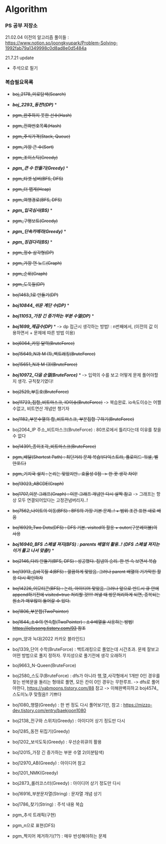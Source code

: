 # Algorithm
### PS 공부 저장소

21.02.04 이전의 알고리즘 풀이들 : https://www.notion.so/joongkyupark/Problem-Solving-1992fab79a1349998c0d8ad8e0d5484a

21.7.21 update
- 주석으로 필기

### 복습필요목록
+ ~~boj_2178_미로탐색(Search)~~
+ ___boj_2293_동전1(DP)___ *
+ ~~pgm_완주하지 못한 선수(Hash)~~
+ ~~pgm_전화번호목록(Hash)~~
+ ~~pgm_주식가격(Stack, Queue)~~
+ ~~pgm_가장 큰 수(Sort)~~
+ ~~pgm_조이스틱(Greedy)~~
+ ___pgm_큰 수 만들기(Greedy)___ *
+ ~~pgm_타겟 넘버(BFS, DFS)~~
+ ~~pgm_더 맵게(Heap)~~
+ ~~pgm_여행경로(BFS, DFS)~~
+ ___pgm_입국심사(BS)___ *
+ ~~pgm_구명보트(Greedy)~~
+ ___pgm_단속카메라(Greedy)___ *
+ ___pgm_징검다리(BS)___ *
+ ~~pgm_정수 삼각형(DP)~~
+ ~~pgm_가장 먼 노드(Graph)~~
+ ~~pgm_순위(Graph)~~

+ ~~pgm_도둑질(DP)~~
+ ~~boj1463_1로 만들기(DP)~~
+ ___boj10844_쉬운 계단 수(DP)___ *
+ ___boj11053_가장 긴 증가하는 부분 수열(DP)___ *
+ ___boj1699_제곱수(DP)___ * -> dp 접근시 생각하는 방법! : n번째에서, (이전의 값 이용하면서 + 문제에 따른 방법 이용)

+ ~~boj6064_카잉 달력(BruteForce)~~
+ ~~boj15649_N과 M (1)_백트래킹(BruteForce)~~
+ ~~boj15651_N과 M (3)(BruteForce)~~
+ ___boj10972_다음 순열(BruteForce)___ * -> 입력의 수를 보고 어떻게 문제 풀어야할지 생각. 규칙찾기였다!
+ ~~boj2529_부등호(BruteForce)~~

+ ~~boj11723_집합_비트마스크, IO이슈(BruteForce)~~ ->  복습완료. io속도이슈는 어쩔수없고, 비트연산 개념만 챙기자
+ ~~boj1182_부분수열의 합_비트마스크, 부분집합 구하기(BruteForce)~~
+ boj2064_IP 주소_비트마스크(BruteForce) : 80프로에서 틀리다는데 이유를 찾을 수 없다
+ ~~boj14391_종이조각_비트마스크(BruteForce)~~

+ ~~pgm_배달(Shortest Path) : 최단거리 문제 복습!(다익스트라, 플로이드-워셜, 벨만포드)~~
+ ~~pgm_기지국 설치 : 논리는 맞았지만.. 효율성 0점 -> 한 끗 생각 차이!~~

+ ~~boj13023_ABCDE(Graph)~~
+ ~~boj1707_이분 그래프(Graph) : 이분 그래프 개념만 다시 살짝 참고~~
-> 그래프는 항상 모두 연결되어있다는 고정관념버리자..!

+ ~~boj7562_나이트의 이동(BFS) : BFS의 가장 기본 문제..! + 범위 조건 표현 새로 배움~~
+ ~~boj16929_Two Dots(DFS) : DFS 기본. visited의 활용 + outer(구분레이블)의 사용~~
+ ___boj16940_BFS 스페셜 져지(BFS) : parents 배열의 활용..! (DFS 스페셜 져지는 이거 풀고 나서 맞춤!)___ *
+ ~~boj2146_다리 만들기(BFS, DFS) : 성공했다. 집념의 승리. 한 번 슥 보면서 복습~~
+ ~~boj13913_숨바꼭질 4(BFS) : 깔끔하게 맞았음. 그러나 parent 배열의 기가막힌 활용 다시 확인하자~~
+ ~~boj14226_이모티콘(BFS) : 논리, 아이디어 맞았음. 그러나 앞으로 반드시 큐 안에 append하기전에 visited=true 처리할 것!!!! 꺼낼 때 방문처리하게 되면, 중복되는 원소가 매우많이 들어갈 수 있다.~~  

+ ~~boj1806_부분합(TwoPointer)~~
+ ~~boj1644_소수의 연속합(TwoPointer) : 소수배열을 사용하는 방법! https://jellysong.tistory.com/93 참조~~
+ pgm_양과 늑대(2022 카카오 블라인드)

+ boj1339_단어 수학(BruteForce) : 백트래킹으로 풀었는데 시간초과. 문제 잘보고 어떤 방법으로 풀지 정하자. 무지성으로 풀기전에 생각 오래하기
+ boj9663_N-Queen(BruteForce)
+ boj2580_스도쿠(BruteForce) : dfs가 아니라 행,열,사각형에서 1개만 0인 경우를 찾는 반복문을 돌리는 형태로 풀면, 모든 칸이 0인 경우는 무한루프. -> dfs로 풀어야한다, https://yabmoons.tistory.com/88 참고
-> 이해완벽히하고 boj4574_스도미노쿠 맞췄음!! 기쁘다

+ boj1080_행렬(Greedy) : 한 번 정도 다시 풀어보기만, 
참고 : https://mizzo-dev.tistory.com/entry/baekjoon1080
+ boj2138_전구와 스위치(Greedy) : 아이디어 상기 정도만 다시
+ boj1285_동전 뒤집기(Greedy)
+ boj1202_보석도둑(Greedy) : 우선순위큐의 활용
+ boj12015_가장 긴 증가하는 부분 수열 2(이분탐색)
+ boj12970_AB(Greedy) : 아이디어 참고
+ boj1201_NMK(Greedy)
+ boj2873_롤러코스터(Greedy) : 아이디어 상기 정도만 다시

+ boj16916_부분문자열(String) : 문자열 개념 상기
+ boj1786_찾기(String) : 주석 내용 복습

+ pgm_추석 트래픽(구현)
+ pgm_n으로 표현(DFS)
+ pgm_짝지어 제거하기(??) : 매우 반성해야하는 문제
